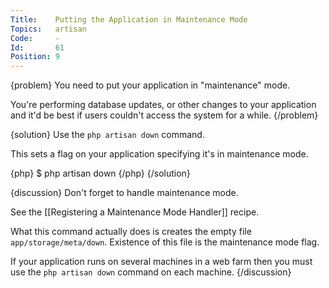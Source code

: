 ```yaml
---
Title:    Putting the Application in Maintenance Mode
Topics:   artisan
Code:     -
Id:       61
Position: 9
---
```


{problem}
You need to put your application in "maintenance" mode.

You're performing database updates, or other changes to your application and it'd be best if users couldn't access the system for a while.
{/problem}

{solution}
Use the `php artisan down` command.

This sets a flag on your application specifying it's in maintenance mode.

{php}
$ php artisan down
{/php}
{/solution}

{discussion}
Don't forget to handle maintenance mode.

See the [[Registering a Maintenance Mode Handler]] recipe.

What this command actually does is creates the empty file `app/storage/meta/down`. Existence of this file is the maintenance mode flag.

If your application runs on several machines in a web farm then you must use the `php artisan down` command on each machine.
{/discussion}
